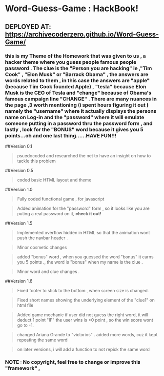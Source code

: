 # Word-Guess-Game : HackBook!

## DEPLOYED AT: https://archivecoderzero.github.io/Word-Guess-Game/

### this is my Theme of the Homework that was given to us , a hacker theme where you guess people famous people password . The clue is the "Person you are hacking" ie ,"Tim Cook" , "Elon Musk" or "Barrack Obama" , the answers are words related to them , in this case the answers are "apple" (because Tim Cook founded Apple) , "tesla" because Elon Musk is the CEO of Tesla and "change" because of Obama's famous campaign line "CHANGE" . There are many nuances in the page ,3 worth mentioning (i spent hours figuring it out ) namely the "username" where it actually displays the persons name on Log-in and the "password" where it will emulate someone putting in a password thru the password form , and lastly , look for the "BONUS" word because it gives you 5 points...oh and one last thing......HAVE FUN!!!

##Version 0.1
>psuedocoded and researched the net to have an insight on how to tackle this problem 


##Version 0.5
>coded basic HTML layout and theme


##Version 1.0
>Fully coded functional game , for javascript

>Added animation for the "password" form , so it looks like you are puting a real password on it, **check it out!**

##Version 1.5
>Implemented overflow hidden in HTML so that the animation wont push the navbar header . 

>Minor cosmetic changes 

>added "bonus" word , when you guessed the word "bonus" it earns you 5 points ., the word is "bonus" when my name is the clue .
 
>Minor word and clue changes .

##Version 1.6
> Fixed footer to stick to the bottom , when screen size is changed.

> Fixed short names showing the underlying element of the "clue1" on html file

> Added game mechanic if user did not guess the right word, it will deduct 1 point "IF" the user wins is >0 point , so the win score wont go to -1.

> changed Ariana Grande to "victorios" . added more words, cuz it kept repeating the same word

> on later versions, i will add a function to not repick the same word 

### NOTE : No copyright, feel free to change or improve this "framework" , 







